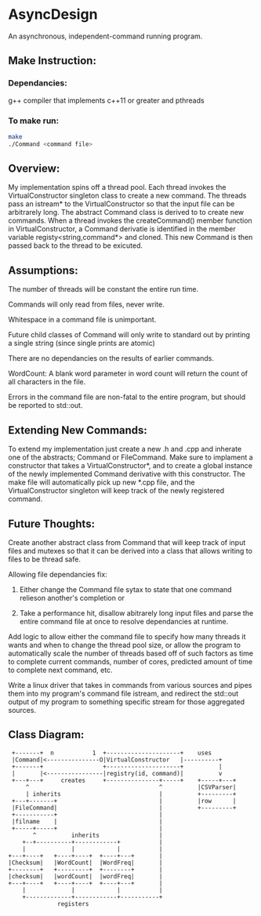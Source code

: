 # AsyncDesign
An asynchronous, independent-command running program.

## Make Instruction:

### Dependancies: 
g++ compiler that implements c++11 or greater and pthreads
### To make run:
```bash
make
./Command <command file>
```


## Overview:
My implementation spins off a thread pool. Each thread invokes the 
VirtualConstructor singleton class to create a new command. The threads pass an 
istream* to the VirtualConstructor so that the input file can be arbitrarely
long. The abstract Command class is derived to to create new commands. When a 
thread invokes the createCommand() member function in VirtualConstructor, a 
Command derivatie is identified in the member variable registy<string,command*>
and cloned. This new Command is then passed back to the thread to be exicuted.


## Assumptions:
The number of threads will be constant the entire run time.

Commands will only read from files, never write.

Whitespace in a command file is unimportant.

Future child classes of Command will only write to standard out by printing a single string (since single prints are atomic)

There are no dependancies on the results of earlier commands.

WordCount: A blank word parameter in word count will return the count of all characters in the file.

Errors in the command file are non-fatal to the entire program, but should be reported to std::out.


## Extending New Commands:

To extend my implementation just create a new <class>.h and <class>.cpp and inherate one of the abstracts; Command or FileCommand. Make sure to implament a constructor that takes a VirtualConstructor*, and to create a global instance of the newly implemented Command derivative with this constructor. The make file will automatically pick up new *.cpp file, and the VirtualConstructor singleton
will keep track of the newly registered command.


## Future Thoughts:

Create another abstract class from Command that will keep track of input files	and mutexes so that it can be derived into a class that allows writing to files to be thread safe.


Allowing file dependancies fix:

1. Either change the Command file sytax to state that one command relieson another's completion or

2. Take a performance hit, disallow abitrarely long input files and parse the entire command file at once to resolve dependancies at runtime.


Add logic to allow either the command file to specify how many threads it wants and when to change the thread pool size, or allow the program to automatically scale the number of threads based off of such factors as time to complete current commands, number of cores, predicted amount of time to complete next command, etc.


Write a linux driver that takes in commands from various sources and pipes them into my program's command file istream, and redirect the std::out output of my program to something specific stream for those aggregated sources.


## Class Diagram: 

```
 +-------+  n           1  +---------------------+    uses
 |Command|<---------------O|VirtualConstructor   |----------+
 +-------+                 +---------------------+          |
 |       |<----------------|registry(id, command)|          v
 +---+---+     creates     +---------------+-----+    +-----+---+
     ^                                     ^          |CSVParser|
     | inherits                            |          +---------+
 +---+-------+                             |          |row      |
 |FileCommand|                             |          +---------+
 +-----------+                             |
 |filname    |                             |
 +-----+-----+                             |
       ^          inherits                 |
    +--+----------+------------+           |
    |             |            |           |
+---+----+   +----+----+  +----+---+       |
|Checksum|   |WordCount|  |WordFreq|       |
+--------+   +---------+  +--------+       |
|checksum|   |wordCount|  |wordFreq|       |
+---+----+   +----+----+  +----+---+       |
    |             |            |           |
    +-------------+------------+-----------+
              registers
```
